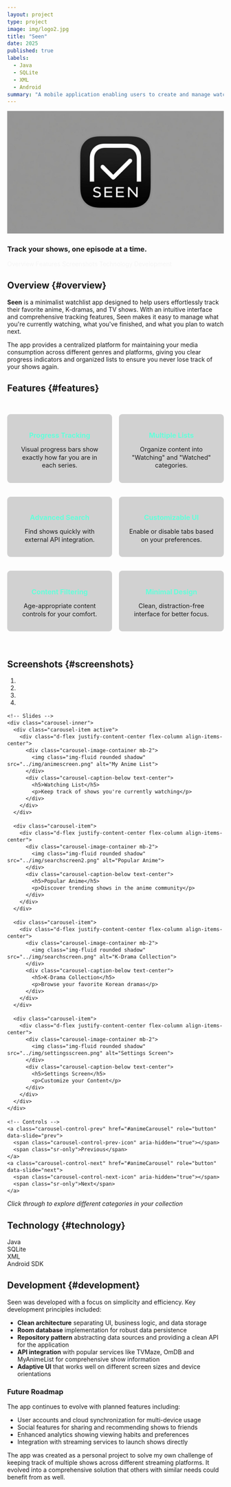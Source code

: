 ```yaml
---
layout: project
type: project
image: img/logo2.jpg
title: "Seen"
date: 2025
published: true
labels:
  - Java
  - SQLite
  - XML
  - Android
summary: "A mobile application enabling users to create and manage watchlists for TV shows."
---
```



<div class="text-center mb-4">
  <img width="700px" class="img-fluid rounded shadow" src="../img/logo2.jpg" alt="Seen App Logo">
  <h3 class="mt-3">Track your shows, one episode at a time.</h3>
</div>

<div class="minimal-nav d-flex justify-content-center flex-wrap my-4">
  <a href="#overview" class="mx-3">Overview</a>
  <a href="#features" class="mx-3">Features</a>
  <a href="#screenshots" class="mx-3">Screenshots</a>
  <a href="#technology" class="mx-3">Technology</a>
  <a href="#development" class="mx-3">Development</a>
</div>

## Overview {#overview}

**Seen** is a minimalist watchlist app designed to help users effortlessly track their favorite anime, K-dramas, and TV shows. With an intuitive interface and comprehensive tracking features, Seen makes it easy to manage what you're currently watching, what you've finished, and what you plan to watch next.

The app provides a centralized platform for maintaining your media consumption across different genres and platforms, giving you clear progress indicators and organized lists to ensure you never lose track of your shows again.

## Features {#features}

<div class="features-row">
  <div class="feature-card">
    <div class="feature-icon">
      <i class="fas fa-tasks text-accent"></i>
    </div>
    <h4>Progress Tracking</h4>
    <p>Visual progress bars show exactly how far you are in each series.</p>
  </div>
  
  <div class="feature-card">
    <div class="feature-icon">
      <i class="fas fa-list text-accent"></i>
    </div>
    <h4>Multiple Lists</h4>
    <p>Organize content into "Watching" and "Watched" categories.</p>
  </div>
  
  <div class="feature-card">
    <div class="feature-icon">
      <i class="fas fa-search text-accent"></i>
    </div>
    <h4>Advanced Search</h4>
    <p>Find shows quickly with external API integration.</p>
  </div>
  
  <div class="feature-card">
    <div class="feature-icon">
      <i class="fas fa-sliders-h text-accent"></i>
    </div>
    <h4>Customizable UI</h4>
    <p>Enable or disable tabs based on your preferences.</p>
  </div>
  
  <div class="feature-card">
    <div class="feature-icon">
      <i class="fas fa-shield-alt text-accent"></i>
    </div>
    <h4>Content Filtering</h4>
    <p>Age-appropriate content controls for your comfort.</p>
  </div>
  
  <div class="feature-card">
    <div class="feature-icon">
      <i class="fas fa-feather text-accent"></i>
    </div>
    <h4>Minimal Design</h4>
    <p>Clean, distraction-free interface for better focus.</p>
  </div>
</div>

## Screenshots {#screenshots}

<div class="carousel-container my-5">
  <div id="animeCarousel" class="carousel slide" data-ride="carousel">
    <!-- Indicators -->
    <ol class="carousel-indicators">
      <li data-target="#animeCarousel" data-slide-to="0" class="active"></li>
      <li data-target="#animeCarousel" data-slide-to="1"></li>
      <li data-target="#animeCarousel" data-slide-to="2"></li>
      <li data-target="#animeCarousel" data-slide-to="3"></li>
    </ol>

    <!-- Slides -->
    <div class="carousel-inner">
      <div class="carousel-item active">
        <div class="d-flex justify-content-center flex-column align-items-center">
          <div class="carousel-image-container mb-2">
            <img class="img-fluid rounded shadow" src="../img/animescreen.png" alt="My Anime List">
          </div>
          <div class="carousel-caption-below text-center">
            <h5>Watching List</h5>
            <p>Keep track of shows you're currently watching</p>
          </div>
        </div>
      </div>
      
      <div class="carousel-item">
        <div class="d-flex justify-content-center flex-column align-items-center">
          <div class="carousel-image-container mb-2">
            <img class="img-fluid rounded shadow" src="../img/searchscreen2.png" alt="Popular Anime">
          </div>
          <div class="carousel-caption-below text-center">
            <h5>Popular Anime</h5>
            <p>Discover trending shows in the anime community</p>
          </div>
        </div>
      </div>
      
      <div class="carousel-item">
        <div class="d-flex justify-content-center flex-column align-items-center">
          <div class="carousel-image-container mb-2">
            <img class="img-fluid rounded shadow" src="../img/searchscreen.png" alt="K-Drama Collection">
          </div>
          <div class="carousel-caption-below text-center">
            <h5>K-Drama Collection</h5>
            <p>Browse your favorite Korean dramas</p>
          </div>
        </div>
      </div>
      
      <div class="carousel-item">
        <div class="d-flex justify-content-center flex-column align-items-center">
          <div class="carousel-image-container mb-2">
            <img class="img-fluid rounded shadow" src="../img/settingsscreen.png" alt="Settings Screen">
          </div>
          <div class="carousel-caption-below text-center">
            <h5>Settings Screen</h5>
            <p>Customize your Content</p>
          </div>
        </div>
      </div>
    </div>

    <!-- Controls -->
    <a class="carousel-control-prev" href="#animeCarousel" role="button" data-slide="prev">
      <span class="carousel-control-prev-icon" aria-hidden="true"></span>
      <span class="sr-only">Previous</span>
    </a>
    <a class="carousel-control-next" href="#animeCarousel" role="button" data-slide="next">
      <span class="carousel-control-next-icon" aria-hidden="true"></span>
      <span class="sr-only">Next</span>
    </a>
  </div>
  
  <div class="text-center mt-3">
    <p class="text-muted"><em>Click through to explore different categories in your collection</em></p>
  </div>
</div>

## Technology {#technology}

<div class="tech-stack d-flex flex-wrap justify-content-center my-5">
  <div class="tech-item mx-3 my-2 text-center">
    <i class="fab fa-java fa-2x mb-2 text-accent"></i>
    <div>Java</div>
  </div>
  <div class="tech-item mx-3 my-2 text-center">
    <i class="fas fa-database fa-2x mb-2 text-accent"></i>
    <div>SQLite</div>
  </div>
  <div class="tech-item mx-3 my-2 text-center">
    <i class="fas fa-code fa-2x mb-2 text-accent"></i>
    <div>XML</div>
  </div>
  <div class="tech-item mx-3 my-2 text-center">
    <i class="fab fa-android fa-2x mb-2 text-accent"></i>
    <div>Android SDK</div>
  </div>
</div>

## Development {#development}

Seen was developed with a focus on simplicity and efficiency. Key development principles included:

- **Clean architecture** separating UI, business logic, and data storage
- **Room database** implementation for robust data persistence
- **Repository pattern** abstracting data sources and providing a clean API for the application
- **API integration** with popular services like TVMaze, OmDB and MyAnimeList for comprehensive show information
- **Adaptive UI** that works well on different screen sizes and device orientations

### Future Roadmap

The app continues to evolve with planned features including:

- User accounts and cloud synchronization for multi-device usage
- Social features for sharing and recommending shows to friends
- Enhanced analytics showing viewing habits and preferences
- Integration with streaming services to launch shows directly

The app was created as a personal project to solve my own challenge of keeping track of multiple shows across different streaming platforms. It evolved into a comprehensive solution that others with similar needs could benefit from as well.

<style>
.minimal-nav a {
  color: var(--text-color, #f5f5f5);
  text-decoration: none;
  position: relative;
  padding-bottom: 0.25rem;
  transition: color 0.2s ease;
}

.minimal-nav a::after {
  content: '';
  position: absolute;
  width: 0;
  height: 2px;
  bottom: 0;
  left: 0;
  background-color: var(--accent-color, #64ffda);
  transition: width 0.3s ease;
}

.minimal-nav a:hover {
  color: var(--accent-color, #64ffda);
}

.minimal-nav a:hover::after {
  width: 100%;
}

/* Replace the grid layout with a flex layout for features */
.features-grid {
  display: none; /* Hide the original grid layout */
}

.features-row {
  display: flex;
  flex-wrap: wrap;
  justify-content: space-between;
  gap: 1rem;
  margin: 3rem 0;
}

.feature-card {
  flex: 1 1 13%;
  min-width: 150px;
  background: rgba(30, 30, 30, 0.2);
  padding: 1rem;
  border-radius: 8px;
  transition: transform 0.2s, box-shadow 0.2s;
  text-align: center;
  margin-bottom: 1rem;
}

.feature-card:hover {
  transform: translateY(-5px);
  box-shadow: 0 5px 15px rgba(0, 0, 0, 0.1);
}

.feature-card h4 {
  font-size: 1rem;
  margin-bottom: 0.5rem;
  color: var(--accent-color, #64ffda);
}

.feature-card p {
  font-size: 0.9rem;
  line-height: 1.3;
}

.feature-icon {
  font-size: 1.75rem;
  margin-bottom: 0.75rem;
  color: var(--accent-color, #64ffda);
}

.text-accent {
  color: var(--accent-color, #64ffda);
}

.tech-item {
  width: 100px;
}

.carousel-image-container {
  width: 280px; /* Control width for vertical phone screenshots */
  overflow: hidden;
}

.carousel-caption-below {
  width: 280px;
  padding: 10px;
  margin-top: 10px;
}

.carousel-caption-below h5 {
  color: var(--accent-color, #64ffda);
  margin-bottom: 5px;
}

.carousel-caption-below p {
  color: var(--text-color, #f5f5f5);
  font-size: 0.9rem;
}

/* Override Bootstrap's default caption positioning */
.carousel-caption {
  display: none;
}
</style>

<script>
  // Initialize the carousel when the page is loaded
  document.addEventListener('DOMContentLoaded', function() {
    // Check if jQuery is available (Bootstrap carousel depends on jQuery)
    if (typeof jQuery !== 'undefined') {
      // Initialize the carousel with jQuery
      $('#animeCarousel').carousel({
        interval: 5000, // Change slide every 5 seconds
        wrap: true      // Cycle continuously
      });
      
      // Add click handlers for manual navigation
      $('.carousel-control-prev').click(function() {
        $('#animeCarousel').carousel('prev');
        return false;
      });
      
      $('.carousel-control-next').click(function() {
        $('#animeCarousel').carousel('next');
        return false;
      });
      
      // Enable indicator clicks
      $('.carousel-indicators li').click(function() {
        $('#animeCarousel').carousel($(this).data('slide-to'));
      });
    } else {
      // Fallback for when jQuery is not available
      console.log('jQuery not found. Carousel may not function properly.');
      
      // Basic vanilla JS carousel implementation
      const carousel = document.getElementById('animeCarousel');
      const items = carousel.querySelectorAll('.carousel-item');
      const prevBtn = carousel.querySelector('.carousel-control-prev');
      const nextBtn = carousel.querySelector('.carousel-control-next');
      const indicators = carousel.querySelectorAll('.carousel-indicators li');
      let currentIndex = 0;
      
      function showSlide(index) {
        // Hide all slides
        items.forEach(item => item.classList.remove('active'));
        // Show the selected slide
        items[index].classList.add('active');
        // Update indicators
        indicators.forEach(indicator => indicator.classList.remove('active'));
        indicators[index].classList.add('active');
        currentIndex = index;
      }
      
      prevBtn.addEventListener('click', function(e) {
        e.preventDefault();
        currentIndex = (currentIndex > 0) ? currentIndex - 1 : items.length - 1;
        showSlide(currentIndex);
      });
      
      nextBtn.addEventListener('click', function(e) {
        e.preventDefault();
        currentIndex = (currentIndex < items.length - 1) ? currentIndex + 1 : 0;
        showSlide(currentIndex);
      });
      
      indicators.forEach((indicator, index) => {
        indicator.addEventListener('click', function() {
          showSlide(index);
        });
      });
    }
  });
</script>

